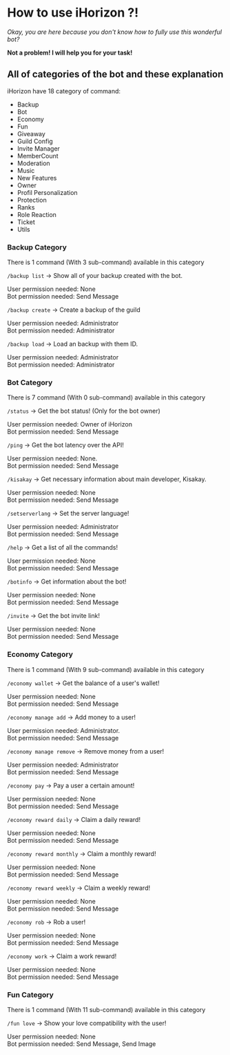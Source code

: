# How to use iHorizon ?!

*Okay, you are here because you don't know how to fully use this wonderful bot?*

**Not a problem! I will help you for your task!**

## All of categories of the bot and these explanation

iHorizon have 18 category of command: 

* Backup
* Bot
* Economy
* Fun
* Giveaway
* Guild Config
* Invite Manager
* MemberCount
* Moderation
* Music
* New Features
* Owner
* Profil Personalization
* Protection
* Ranks
* Role Reaction
* Ticket
* Utils

### Backup Category

There is 1 command (With 3 sub-command) available in this category

`/backup list` -> Show all of your backup created with the bot.

User permission needed: None<br>
Bot permission needed: Send Message

`/backup create` -> Create a backup of the guild

User permission needed: Administrator<br>
Bot permission needed: Administrator

`/backup load` -> Load an backup with them ID.

User permission needed: Administrator<br>
Bot permission needed: Administrator

### Bot Category

There is 7 command (With 0 sub-command) available in this category

`/status` -> Get the bot status! (Only for the bot owner)

User permission needed: Owner of iHorizon<br>
Bot permission needed: Send Message

`/ping` -> Get the bot latency over the API!

User permission needed: None.<br>
Bot permission needed: Send Message

`/kisakay` -> Get necessary information about main developer, Kisakay.

User permission needed: None<br>
Bot permission needed: Send Message

`/setserverlang` -> Set the server language!

User permission needed: Administrator<br>
Bot permission needed: Send Message

`/help` -> Get a list of all the commands!

User permission needed: None<br>
Bot permission needed: Send Message

`/botinfo` -> Get information about the bot!

User permission needed: None<br>
Bot permission needed: Send Message

`/invite` -> Get the bot invite link!

User permission needed: None<br>
Bot permission needed: Send Message

### Economy Category

There is 1 command (With 9 sub-command) available in this category

`/economy wallet` -> Get the balance of a user's wallet!

User permission needed: None<br>
Bot permission needed: Send Message

`/economy manage add` -> Add money to a user!

User permission needed: Administrator.<br>
Bot permission needed: Send Message

`/economy manage remove` -> Remove money from a user!

User permission needed: Administrator<br>
Bot permission needed: Send Message

`/economy pay` -> Pay a user a certain amount!

User permission needed: None<br>
Bot permission needed: Send Message

`/economy reward daily` -> Claim a daily reward!

User permission needed: None<br>
Bot permission needed: Send Message

`/economy reward monthly` -> Claim a monthly reward!

User permission needed: None<br>
Bot permission needed: Send Message

`/economy reward weekly` -> Claim a weekly reward!

User permission needed: None<br>
Bot permission needed: Send Message

`/economy rob` -> Rob a user!

User permission needed: None<br>
Bot permission needed: Send Message

`/economy work` -> Claim a work reward!

User permission needed: None<br>
Bot permission needed: Send Message

### Fun Category

There is 1 command (With 11 sub-command) available in this category

`/fun love` -> Show your love compatibility with the user!

User permission needed: None<br>
Bot permission needed: Send Message, Send Image